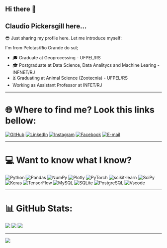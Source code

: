 ## Hi there 👋
## Claudio Pickersgill here...

<!--
**claudiopickersgill/claudiopickersgill** is a ✨ _special_ ✨ repository because its `README.md` (this file) appears on your GitHub profile.

Here are some ideas to get you started:

- 🔭 I’m currently working on ...
- 🌱 I’m currently learning ...
- 👯 I’m looking to collaborate on ...
- 🤔 I’m looking for help with ...
- 💬 Ask me about ...
- 📫 How to reach me: ...
- 😄 Pronouns: ...
- ⚡ Fun fact: ...
-->
😎 Just sharing my profile here. Let me introduce myself:

I'm from Pelotas/Rio Grande do sul;

- 🎓 Graduate at Geoprocessing - UFPEL/RS
- 🎓 Postgraduate at Data Science, Data Analitycs and Machine Learing - INFNET/RJ
- ⏳ Graduating at Animal Science (Zootecnia) - UFPEL/RS
- Working as Assistant Professor at INFET/RJ

_________________________________________________________________________________

# 🌐 Where to find me? Look this links bellow:

[![GitHub](https://img.shields.io/badge/GitHub-db40a2?style=for-the-badge&logo=github&logoColor=fff)](https://github.com/claudiopickersgill)
[![LinkedIn](https://img.shields.io/badge/-LinkedIn-db40a2?style=for-the-badge&logo=linkedin&logoColor=fff)](https://www.linkedin.com/in/claudio-pickersgill-filho-78ab0a231/)
[![Instagram](https://img.shields.io/badge/Instagram-db40a2?style=for-the-badge&logo=instagram&logoColor=fff)](https://www.instagram.com/claudio.pickersgill)
[![Facebook](https://img.shields.io/badge/Facebook-1877F2?style=for-the-badge&logo=facebook&logoColor=white)](https://www.facebook.com/pickersgillf)
[![E-mail](https://img.shields.io/badge/-Email-000?style=for-the-badge&logo=microsoft-outlook&logoColor=007BFF)](mailto:claudio.pickersgill@hotmail.com)

_________________________________________________________________________________

# 💻 Want to know what I know?

![Python](https://img.shields.io/badge/python-3670A0?style=for-the-badge&logo=python&logoColor=ffdd54)
![Pandas](https://img.shields.io/badge/pandas-%23150458.svg?style=for-the-badge&logo=pandas&logoColor=white)
![NumPy](https://img.shields.io/badge/numpy-%23013243.svg?style=for-the-badge&logo=numpy&logoColor=white)
![Plotly](https://img.shields.io/badge/Plotly-%233F4F75.svg?style=for-the-badge&logo=plotly&logoColor=white)
![PyTorch](https://img.shields.io/badge/PyTorch-%23EE4C2C.svg?style=for-the-badge&logo=PyTorch&logoColor=white)
![scikit-learn](https://img.shields.io/badge/scikit--learn-%23F7931E.svg?style=for-the-badge&logo=scikit-learn&logoColor=white)
![SciPy](https://img.shields.io/badge/SciPy-%230C55A5.svg?style=for-the-badge&logo=scipy&logoColor=%white)</br>
![Keras](https://img.shields.io/badge/Keras-%23D00000.svg?style=for-the-badge&logo=Keras&logoColor=white)
![TensorFlow](https://img.shields.io/badge/TensorFlow-%23FF6F00.svg?style=for-the-badge&logo=TensorFlow&logoColor=white)
![MySQL](https://img.shields.io/badge/MySQL-00000F?style=for-the-badge&logo=mysql&logoColor=white)
![SQLite](https://img.shields.io/badge/sqlite-%2307405e.svg?style=for-the-badge&logo=sqlite&logoColor=white)
![PostgreSQL](https://img.shields.io/badge/PostgreSQL-000?style=for-the-badge&logo=postgresql)
![Vscode](https://img.shields.io/badge/Vscode-007ACC?style=for-the-badge&logo=visual-studio-code&logoColor=white)

_________________________________________________________________________________

# 📊 GitHub Stats:

![](https://github-readme-stats.vercel.app/api?username=claudiopickersgill&theme=vision-friendly-dark&hide_border=false&include_all_commits=false&count_private=false)
![](https://github-readme-streak-stats.herokuapp.com/?user=claudiopickersgill&theme=vision-friendly-dark&hide_border=false)
![](https://github-readme-stats.vercel.app/api/top-langs/?username=claudiopickersgill&theme=vision-friendly-dark&hide_border=false&include_all_commits=false&count_private=false&layout=compact)

_________________________________________________________________________________

[![](https://visitcount.itsvg.in/api?id=claudiopickersgill&icon=1&color=6)](https://visitcount.itsvg.in)
